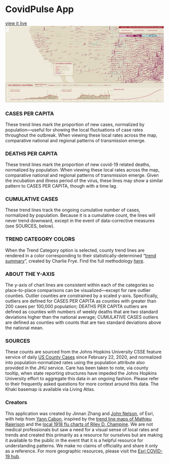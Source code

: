 # CovidPulse App
[view it live](https://livingatlas.arcgis.com/covidpulse/)
![screenshot](./screenshot.png)

### CASES PER CAPITA
These trend lines mark the proportion of new cases, normalized by population—useful for showing the local fluctuations of case rates throughout the outbreak. When viewing these local rates across the map, comparative national and regional patterns of transmission emerge.

### DEATHS PER CAPITA
These trend lines mark the proportion of new covid-19 related deaths, normalized by population. When viewing these local rates across the map, comparative national and regional patterns of transmission emerge. Given the incubation and illness period of the virus, these lines may show a similar pattern to CASES PER CAPITA, though with a time lag.

### CUMULATIVE CASES
These trend lines track the ongoing cumulative number of cases, normalized by population. Because it is a cumulative count, the lines will never trend downward, except in the event of data-corrective measures (see SOURCES, below).

### TREND CATEGORY COLORS
When the Trend Category option is selected, county trend lines are rendered in a color corresponding to their statistically-determined “[trend summary](https://urbanobservatory.maps.arcgis.com/apps/MapSeries/index.html?appid=ad46e587a9134fcdb43ff54c16f8c39b)”, created by Charlie Frye. Find the full methodology [here](https://www.arcgis.com/home/item.html?id=a16bb8b137ba4d8bbe645301b80e5740).

### ABOUT THE Y-AXIS
The y-axis of chart lines are consistent within each of the categories so place-to-place comparisons can be visualized—except for rare outlier counties. Outlier counties are constrained by a scaled y-axis. Specifically, outliers are defined for CASES PER CAPITA as counties with greater than 200 cases per 100,000 population; DEATHS PER CAPITA outliers are defined as counties with numbers of weekly deaths that are two standard deviations higher than the national average; CUMULATIVE CASES outliers are defined as counties with counts that are two standard deviations above the national mean.

### SOURCES
These counts are sourced from the Johns Hopkins University CSSE feature service of daily [US County Cases](https://services9.arcgis.com/6Hv9AANartyT7fJW/ArcGIS/rest/services) since February 22, 2020, and normalized into population-normalized rates using the population attribute also provided in the JHU service. Care has been taken to note, via county tooltip, when state reporting structures have impeded the Johns Hopkins University effort to aggregate this data in an ongoing fashion. Please refer to their frequently asked questions for more context around this data. The Khaki basemap is available via Living Atlas.

### Creators
This application was created by Jinnan Zhang and [John Nelson](https://adventuresinmapping.com/), of Esri, with help from [Yann Cabon](https://github.com/ycabon), inspired by the [trend line maps of Mathieu Rajerison](https://datagistips.hypotheses.org/488) and the [local 1918 flu charts of Riley D. Champine](https://twitter.com/rileydchampine/status/1243552850728411143). We are not medical professionals but saw a need for a visual sense of local rates and trends and created this primarily as a resource for ourselves but are making it available to the public in the event that it is a helpful resource for understanding patterns. We make no claims of officiality and share it only as a reference. For more geographic resources, please visit the [Esri COVID-19 hub](https://www.esri.com/en-us/covid-19/overview).
